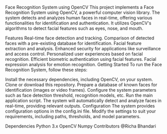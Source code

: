 Face Recognition System using OpenCV
This project implements a Face Recognition System using OpenCV, a powerful computer vision library. The system detects and analyzes human faces in real-time, offering various functionalities for identification and authentication. It utilizes OpenCV's algorithms to detect facial features such as eyes, nose, and mouth.

Features
Real-time face detection and tracking.
Comparison of detected faces with a pre-existing database for identification.
Facial feature extraction and analysis.
Enhanced security for applications like surveillance and access control.
Personalized user experiences based on facial recognition.
Efficient biometric authentication using facial features.
Facial expression analysis for emotion recognition.
Getting Started
To run the Face Recognition System, follow these steps:

Install the necessary dependencies, including OpenCV, on your system.
Clone or download this repository.
Prepare a database of known faces for identification (images or video frames).
Configure the system parameters such as face detection threshold, recognition models, etc.
Run the main application script.
The system will automatically detect and analyze faces in real-time, providing relevant outputs.
Configuration
The system provides configuration options in the config.ini file. Modify the settings to suit your requirements, including paths, thresholds, and model parameters.

Dependencies
Python 3.x
OpenCV
Numpy
Contributors
@Richa Bhandari
